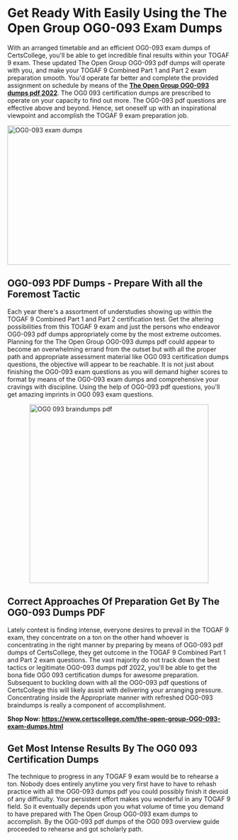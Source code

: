 <h1><strong>Get Ready With Easily Using the The Open Group OG0-093 Exam Dumps&nbsp;</strong></h1>
<p><span style="font-weight: 400;">With an arranged timetable and an efficient  OG0-093 exam dumps of CertsCollege, you'll be able to get incredible final results within your TOGAF 9 exam. These updated The Open Group OG0-093 pdf dumps will operate with you, and make your TOGAF 9 Combined Part 1 and Part 2 exam preparation smooth. You'd operate far better and complete the provided assignment on schedule by means of the <strong><a href="https://www.certscollege.com/the-open-group-OG0-093-exam-dumps.html">The Open Group OG0-093 dumps pdf 2022</a></strong>. The OG0 093 certification dumps are prescribed to operate on your capacity to find out more. The  OG0-093 pdf questions are effective above and beyond. Hence, set oneself up with an inspirational viewpoint and accomplish the TOGAF 9 exam preparation job.&nbsp;</span></p>
<p><span style="font-weight: 400;"><img style="display: block; margin-left: auto; margin-right: auto;" src="https://i.ibb.co/CPDK3ps/Yellow-and-Blue-Initiative-Blog-Banner.png" alt="OG0-093 exam dumps" width="559" height="315" /></span></p>
<h2><strong>OG0-093 PDF Dumps - Prepare With all the Foremost Tactic</strong></h2>
<p><span style="font-weight: 400;">Each year there's a assortment of understudies showing up within the TOGAF 9 Combined Part 1 and Part 2 certification test. Get the altering possibilities from this TOGAF 9 exam and just the persons who endeavor OG0-093 pdf dumps appropriately come by the most extreme outcomes. Planning for the The Open Group OG0-093 dumps pdf could appear to become an overwhelming errand from the outset but with all the proper path and appropriate assessment material like OG0 093 certification dumps questions, the objective will appear to be reachable. It is not just about finishing the OG0-093 exam questions as you will demand higher scores to format by means of the OG0-093 exam dumps and comprehensive your cravings with discipline. Using the help of OG0-093 pdf questions, you'll get amazing imprints in OG0 093 exam questions.</span></p>
<p><span style="font-weight: 400;"><a href="https://tinyurl.com/y7loev9m"><img style="display: block; margin-left: auto; margin-right: auto;" src="https://i.ibb.co/9tMrhdY/Teacher-Appreciation-Invitation.png" alt="OG0 093 braindumps pdf " width="404" height="404" /></a></span></p>
<h2><strong>Correct Approaches Of Preparation Get By The OG0-093 Dumps PDF</strong></h2>
<p><span style="font-weight: 400;">Lately contest is finding intense, everyone desires to prevail in the TOGAF 9 exam, they concentrate on a ton on the other hand whoever is concentrating in the right manner by preparing by means of OG0-093 pdf dumps of CertsCollege, they get outcome in the TOGAF 9 Combined Part 1 and Part 2 exam questions. The vast majority do not track down the best tactics or legitimate OG0-093 dumps pdf 2022, you'll be able to get the bona fide OG0 093 certification dumps for awesome preparation. Subsequent to buckling down with all the  OG0-093 pdf questions of CertsCollege this will likely assist with delivering your arranging pressure. Concentrating inside the Appropriate manner with refreshed OG0-093 braindumps is really a component of accomplishment.</span></p>
<p><span style="font-weight: 400;"><strong>Shop Now: <a href="https://www.certscollege.com/the-open-group-OG0-093-exam-dumps.html">https://www.certscollege.com/the-open-group-OG0-093-exam-dumps.html</a></strong></span></p>
<h2><strong>Get Most Intense Results By The OG0 093 Certification Dumps</strong></h2>
<p><span style="font-weight: 400;">The technique to progress in any TOGAF 9 exam would be to rehearse a ton. Nobody does entirely anytime you very first have to have to rehash practice with all the OG0-093 dumps pdf you could possibly finish it devoid of any difficulty. Your persistent effort makes you wonderful in any TOGAF 9 field. So it eventually depends upon you what volume of time you demand to have prepared with The Open Group OG0-093 exam dumps to accomplish. By the OG0-093 pdf dumps of the OG0 093 overview guide proceeded to rehearse and got scholarly path.</span></p>
